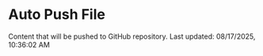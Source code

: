 # Auto Push File

Content that will be pushed to GitHub repository.
Last updated: 08/17/2025, 10:36:02 AM